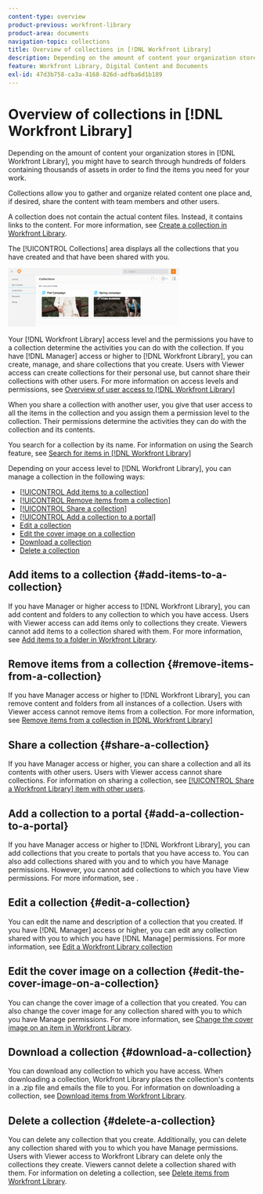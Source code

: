 ```yaml
---
content-type: overview
product-previous: workfront-library
product-area: documents
navigation-topic: collections
title: Overview of collections in [!DNL Workfront Library]
description: Depending on the amount of content your organization stores in [!DNL Workfront Library], you might have to search through hundreds of folders containing thousands of assets in order to find the items you need for your work.
feature: Workfront Library, Digital Content and Documents
exl-id: 47d3b758-ca3a-4168-826d-adfba6d1b189
---
```

# Overview of collections in [!DNL Workfront Library]

Depending on the amount of content your organization stores in [!DNL Workfront Library], you might have to search through hundreds of folders containing thousands of assets in order to find the items you need for your work.

Collections allow you to gather and organize related content one place and, if desired, share the content with team members and other users.

A collection does not contain the actual content files. Instead, it contains links to the content. For more information, see [Create a collection in Workfront Library](../../../workfront-library/content-management/collections/create-a-collection.md).

The [!UICONTROL Collections] area displays all the collections that you have created and that have been shared with you.

![](assets/collections-2-350x120.png)

Your [!DNL Workfront Library] access level and the permissions you have to a collection determine the activities you can do with the collection. If you have [!DNL Manager] access or higher to [!DNL Workfront Library], you can create, manage, and share collections that you create. Users with Viewer access can create collections for their personal use, but cannot share their collections with other users. For more information on access levels and permissions, see [Overview of user access to [!DNL Workfront Library]](../../../workfront-library/administration-and-setup/user-access/user-access-overview.md)

When you share a collection with another user, you give that user access to all the items in the collection and you assign them a permission level to the collection. Their permissions determine the activities they can do with the collection and its contents.

You search for a collection by its name. For information on using the Search feature, see [Search for items in [!DNL Workfront Library]](../../../workfront-library/content-management/basics/search-for-items-in-workfront-library.md)

Depending on your access level to [!DNL Workfront Library], you can manage a collection in the following ways:

* [[!UICONTROL Add items to a collection]](#add-items-to-a-collection)
* [[!UICONTROL Remove items from a collection]](#remove-items-from-a-collection)
* [[!UICONTROL Share a collection]](#share-a-collection)
* [[!UICONTROL Add a collection to a portal]](#add-a-collection-to-a-portal)
* [Edit a collection](#edit-a-collection)
* [Edit the cover image on a collection](#edit-the-cover-image-on-a-collection)
* [Download a collection](#download-a-collection)
* [Delete a collection](#delete-a-collection)

## Add items to a collection {#add-items-to-a-collection}

If you have Manager or higher access to [!DNL Workfront Library], you can add content and folders to any collection to which you have access. Users with Viewer access can add items only to collections they create. Viewers cannot add items to a collection shared with them. For more information, see [Add items to a folder in Workfront Library](../../../workfront-library/content-management/folders/add-items-to-a-folder-library.md).

## Remove items from a collection {#remove-items-from-a-collection}

If you have Manager access or higher to [!DNL Workfront Library], you can remove content and folders from all instances of a collection. Users with Viewer access cannot remove items from a collection. For more information, see [Remove items from a collection in [!DNL Workfront Library]](../../../workfront-library/content-management/collections/remove-items-from-a-collection.md)

## Share a collection {#share-a-collection}

If you have Manager access or higher, you can share a collection and all its contents with other users. Users with Viewer access cannot share collections. For information on sharing a collection, see [[!UICONTROL Share a Workfront Library] item with other users](../../../workfront-library/content-management/share-an-asset-with-users.md).

## Add a collection to a portal {#add-a-collection-to-a-portal}

If you have Manager access or higher to [!DNL Workfront Library], you can add collections that you create to portals that you have access to. You can also add collections shared with you and to which you have Manage permissions. However, you cannot add collections to which you have View permissions. For more information, see .

## Edit a collection {#edit-a-collection}

You can edit the name and description of a collection that you created. If you have [!DNL Manager] access or higher, you can edit any collection shared with you to which you have [!DNL Manage] permissions. For more information, see [Edit a Workfront Library collection](../../../workfront-library/content-management/collections/edit-a-collection.md)

## Edit the cover image on a collection {#edit-the-cover-image-on-a-collection}

You can change the cover image of a collection that you created. You can also change the cover image for any collection shared with you to which you have Manage permissions. For more information, see [Change the cover image on an item in Workfront Library](../../../workfront-library/content-management/change-cover-image-of-folder.md).

## Download a collection {#download-a-collection}

You can download any collection to which you have access. When downloading a collection, Workfront Library places the collection's contents in a .zip file and emails the file to you. For information on downloading a collection, see [Download items from Workfront Library](../../../workfront-library/content-management/basics/download-content-from-library.md).

## Delete a collection {#delete-a-collection}

You can delete any collection that you create. Additionally, you can delete any collection shared with you to which you have Manage permissions. Users with Viewer access to Workfront Library can delete only the collections they create. Viewers cannot delete a collection shared with them. For information on deleting a collection, see [Delete items from Workfront Library](../../../workfront-library/content-management/delete-items.md).
